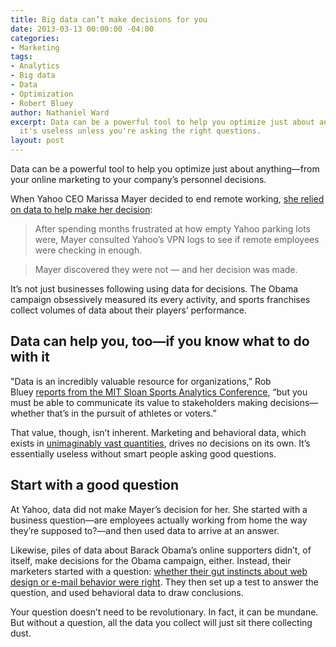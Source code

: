 ```yaml
---
title: Big data can’t make decisions for you
date: 2013-03-13 00:00:00 -04:00
categories:
- Marketing
tags:
- Analytics
- Big data
- Data
- Optimization
- Robert Bluey
author: Nathaniel Ward
excerpt: Data can be a powerful tool to help you optimize just about anything. But
  it's useless unless you're asking the right questions.
layout: post
---
```


Data can be a powerful tool to help you optimize just about anything—from your online marketing to your company’s personnel decisions.

When Yahoo <span class="caps">CEO</span> Marissa Mayer decided to end remote working, [she relied on data to help make her decision][1]:

> After spending months frustrated at how empty Yahoo parking lots were, Mayer consulted Yahoo’s <span class="caps">VPN</span> logs to see if remote employees were checking in enough.

> Mayer discovered they were not — and her decision was made.

It’s not just businesses following using data for decisions. The Obama campaign obsessively measured its every activity, and sports franchises collect volumes of data about their players’ performance.<!--more-->

## Data can help you, too—if you know what to do with it

"Data is an incredibly valuable resource for organizations,” Rob Bluey [reports from the <span class="caps">MIT</span> Sloan Sports Analytics Conference][2], “but you must be able to communicate its value to stakeholders making decisions—whether that’s in the pursuit of athletes or voters.”

That value, though, isn’t inherent. Marketing and behavioral data, which exists in [unimaginably vast quantities][3], drives no decisions on its own. It’s essentially useless without smart people asking good questions.

## Start with a good question

At Yahoo, data did not make Mayer’s decision for her. She started with a business question—are employees actually working from home the way they’re supposed to?—and then used data to arrive at an answer.

Likewise, piles of data about Barack Obama’s online supporters didn’t, of itself, make decisions for the Obama campaign, either. Instead, their marketers started with a question: [whether their gut instincts about web design or e-mail behavior were right][4]. They then set up a test to answer the question, and used behavioral data to draw conclusions.

Your question doesn’t need to be revolutionary. In fact, it can be mundane. But without a question, all the data you collect will just sit there collecting dust.

 [1]: http://www.businessinsider.com/how-marissa-mayer-figured-out-work-at-home-yahoos-were-slacking-off-2013-3
 [2]: http://www.theatlantic.com/politics/archive/2013/03/from-moneyball-to-money-bombs-what-sports-analytics-can-teach-political-nerds/273824/
 [3]: http://www.propublica.org/article/everything-we-know-about-what-data-brokers-know-about-you
 [4]: http://www.nathanielward.net/2011/06/see-ab-testing-in-action-on-barack-obamas-reelection-website/